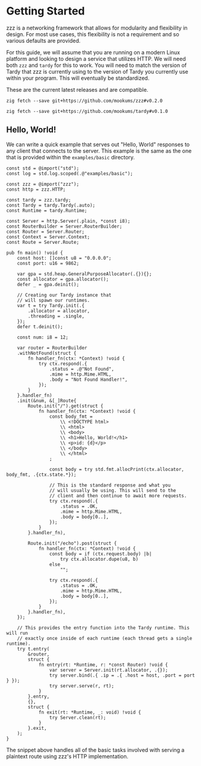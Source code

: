 # Getting Started
zzz is a networking framework that allows for modularity and flexibility in design. For most use cases, this flexibility is not a requirement and so various defaults are provided.

For this guide, we will assume that you are running on a modern Linux platform and looking to design a service that utilizes HTTP. We will need both `zzz` and `tardy` for this to work.
You will need to match the version of Tardy that zzz is currently using to the version of Tardy you currently use within your program. This will eventually be standardized.

These are the current latest releases and are compatible.

`zig fetch --save git+https://github.com/mookums/zzz#v0.2.0`

`zig fetch --save git+https://github.com/mookums/tardy#v0.1.0`

## Hello, World!
We can write a quick example that serves out "Hello, World" responses to any client that connects to the server. This example is the same as the one that is provided within the `examples/basic` directory.

```zig
const std = @import("std");
const log = std.log.scoped(.@"examples/basic");

const zzz = @import("zzz");
const http = zzz.HTTP;

const tardy = zzz.tardy;
const Tardy = tardy.Tardy(.auto);
const Runtime = tardy.Runtime;

const Server = http.Server(.plain, *const i8);
const RouterBuilder = Server.RouterBuilder;
const Router = Server.Router;
const Context = Server.Context;
const Route = Server.Route;

pub fn main() !void {
    const host: []const u8 = "0.0.0.0";
    const port: u16 = 9862;

    var gpa = std.heap.GeneralPurposeAllocator(.{}){};
    const allocator = gpa.allocator();
    defer _ = gpa.deinit();

    // Creating our Tardy instance that
    // will spawn our runtimes.
    var t = try Tardy.init(.{
        .allocator = allocator,
        .threading = .single,
    });
    defer t.deinit();

    const num: i8 = 12;

    var router = RouterBuilder
    .withNotFound(struct {
        fn handler_fn(ctx: *Context) !void {
            try ctx.respond(.{
                .status = .@"Not Found",
                .mime = http.Mime.HTML,
                .body = "Not Found Handler!",
            });
        }
    }.handler_fn)
    .init(&num, &[_]Route{
        Route.init("/").get(struct {
            fn handler_fn(ctx: *Context) !void {
                const body_fmt =
                    \\ <!DOCTYPE html>
                    \\ <html>
                    \\ <body>
                    \\ <h1>Hello, World!</h1>
                    \\ <p>id: {d}</p>
                    \\ </body>
                    \\ </html>
                ;

                const body = try std.fmt.allocPrint(ctx.allocator, body_fmt, .{ctx.state.*});

                // This is the standard response and what you
                // will usually be using. This will send to the
                // client and then continue to await more requests.
                try ctx.respond(.{
                    .status = .OK,
                    .mime = http.Mime.HTML,
                    .body = body[0..],
                });
            }
        }.handler_fn),

        Route.init("/echo").post(struct {
            fn handler_fn(ctx: *Context) !void {
                const body = if (ctx.request.body) |b|
                    try ctx.allocator.dupe(u8, b)
                else
                    "";

                try ctx.respond(.{
                    .status = .OK,
                    .mime = http.Mime.HTML,
                    .body = body[0..],
                });
            }
        }.handler_fn),
    });

    // This provides the entry function into the Tardy runtime. This will run
    // exactly once inside of each runtime (each thread gets a single runtime).
    try t.entry(
        &router,
        struct {
            fn entry(rt: *Runtime, r: *const Router) !void {
                var server = Server.init(rt.allocator, .{});
                try server.bind(.{ .ip = .{ .host = host, .port = port } });
                try server.serve(r, rt);
            }
        }.entry,
        {},
        struct {
            fn exit(rt: *Runtime, _: void) !void {
                try Server.clean(rt);
            }
        }.exit,
    );
}
```

The snippet above handles all of the basic tasks involved with serving a plaintext route using zzz's HTTP implementation. 
